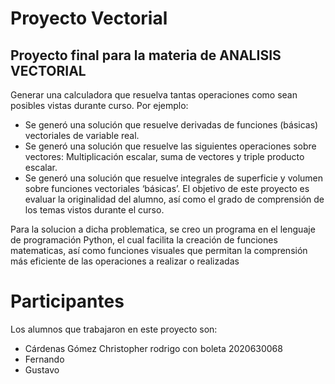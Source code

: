 # Proyecto Vectorial
## Proyecto final para la materia de ANALISIS VECTORIAL
Generar una calculadora que resuelva tantas operaciones como sean posibles vistas durante curso. 
Por ejemplo: 
* Se generó una solución que resuelve derivadas de funciones (básicas) vectoriales de variable real.
* Se generó una solución que resuelve las siguientes operaciones sobre vectores: Multiplicación escalar, suma de vectores y triple producto escalar.
* Se generó una solución que resuelve integrales de superficie y volumen sobre funciones vectoriales ‘básicas’.
El objetivo de este proyecto es evaluar la originalidad del alumno, así como el grado de comprensión de los temas vistos durante el curso.

Para la solucion a dicha problematica, se creo un programa en el lenguaje de programación Python, el cual facilita la creación de funciones matematicas, así como funciones visuales que permitan la comprensión más eficiente de las operaciones a realizar o realizadas

# Participantes
Los alumnos que trabajaron en este proyecto son:
* Cárdenas Gómez Christopher rodrigo con boleta 2020630068
* Fernando
* Gustavo
